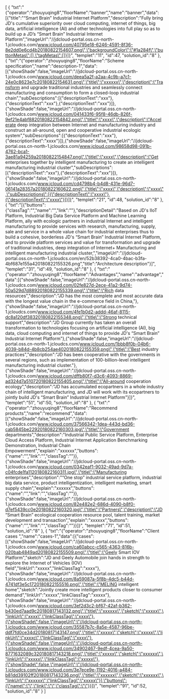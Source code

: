 [
	{
		"txt":"{\"operator\":\"zhouyuqing8\",\"floorName\":\"banner\",\"name\":\"banner\",\"data\":[{\"title\":\"“Smart Brain” Industrial Internet Platform\",\"description\":\"Fully bring JD's cumulative superiority over cloud computing, internet of things, big data, artificial intelligence (AI) and other technologies into full play so as to build up a JD’s “Smart Brain” Industrial Internet Platform\",\"imageUrl\":\"//jdcloud-portal.oss.cn-north-1.jcloudcs.com/www.jcloud.com/40795e18-6246-4591-8f36-8e2dd0e6cd4b20180822154607.png\",\"backgroundColor\":\"#1a284f\",\"buttonMetas\":[],\"tagMetas\":[]}]}",
		"templet":"11",
		"id":47,
		"solution_id":"8"
	},
	{
		"txt":"{\"operator\":\"zhouyuqing8\",\"floorName\":\"Scheme specification\",\"name\":\"description-1\",\"data\":[{\"showShade\":false,\"imageUrl\":\"//jdcloud-portal.oss.cn-north-1.jcloudcs.com/www.jcloud.com/deea5a2f-a2aa-4c9b-a7c1-24e0c8623e7c20180822154631.png\",\"title\":\"xxxxxx\",\"description\":\"Transform and upgrade traditional industries and seamlessly connect manufacturing and consumption to form a closed-loop industrial chain\",\"subDescriptions\":[{\"descriptionText\":\"xxx\"},{\"descriptionText\":\"xxx\"},{\"descriptionText\":\"xxx\"}]},{\"showShade\":false,\"imageUrl\":\"//jdcloud-portal.oss.cn-north-1.jcloudcs.com/www.jcloud.com/041433f6-95f8-46db-826f-9ef21e4abf8820180822154842.png\",\"title\":\"xxxx\",\"description\":\"Accelerate deep integration between Internet and manufacturing industry and construct an all-around, open and cooperative industrial ecologic system\",\"subDescriptions\":[{\"descriptionText\":\"xxx\"},{\"descriptionText\":\"xxxx\"}]},{\"showShade\":false,\"imageUrl\":\"//jdcloud-portal.oss.cn-north-1.jcloudcs.com/www.jcloud.com/98658d98-091b-4762-bca1-3ae81a94259a20180822154847.png\",\"title\":\"xxxx\",\"description\":\"Get enterprises together by intelligent manufacturing to create an intelligent manufacturing industrial cluster\",\"subDescriptions\":[{\"descriptionText\":\"xxx\"},{\"descriptionText\":\"xxx\"}]},{\"showShade\":false,\"imageUrl\":\"//jdcloud-portal.oss.cn-north-1.jcloudcs.com/www.jcloud.com/cd4798b4-b4d8-431e-96d7-06141a28357a20180822160622.png\",\"title\":\"xxxx\",\"description\":\"xxxx\",\"subDescriptions\":[{\"descriptionText\":\"xxxx\"},{\"descriptionText\":\"xxxx\"}]}]}",
		"templet":"21",
		"id":48,
		"solution_id":"8"
	},
	{
		"txt":"[{\"buttons\":{\"classTag\":\"\",\"name\":\"\",\"link\":\"\"},\"descriptionDetail\":\"Based on JD's IIoT Platform, Industrial Big Data Service Platform and Machine Learning Platform, ally with ecologic partners in industrial Internet and intelligent manufacturing to provide services with research, manufacturing, supply, sale and service in a whole value chain for industrial enterprises thus to build a cohesive, borderless JD's “Smart Brain” Industrial Internet Platform, and to provide platform services and value for transformation and upgrade of traditional industries, deep integration of Internet+ Manufacturing and intelligent manufacturing industrial cluster,\",\"imageUrl\":\"//jdcloud-portal.oss.cn-north-1.jcloudcs.com/en/52b38392-4ca0-4bac-b3fa-4bf687e155a420180822155326.png\",\"title\":\"Architecture description\"}]",
		"templet":"31",
		"id":49,
		"solution_id":"8"
	},
	{
		"txt":"{\"operator\":\"zhouyuqing8\",\"floorName\":\"Advantages\",\"name\":\"advantage\",\"data\":[{\"showShade\":false,\"imageUrl\":\"//jdcloud-portal.oss.cn-north-1.jcloudcs.com/www.jcloud.com/02fe827d-2ece-41a2-9d74-50a529d7d88920180822155339.png\",\"title\":\"Rich data resources\",\"description\":\"JD has the most complete and most accurate data with the longest value chain in the e-commerce field in China,\"},{\"showShade\":false,\"imageUrl\":\"//jdcloud-portal.oss.cn-north-1.jcloudcs.com/www.jcloud.com/4fe1b0d2-addd-46af-8115-dc8a120df38320180822155348.png\",\"title\":\"Strong technical support\",\"description\":\"JD Group currently has taken an overall transformation to technologies focusing on artificial intelligence (AI), big data, cloud computing and internet of things to provide JD's “Smart Brain” Industrial Internet Platform\"},{\"showShade\":false,\"imageUrl\":\"//jdcloud-portal.oss.cn-north-1.jcloudcs.com/www.jcloud.com/1bbb8f0b-04b6-4039-b84d-4b8cb254ae4020180822155359.png\",\"title\":\"Best industry practices\",\"description\":\"JD has been cooperative with the governments in several regions, such as implementation of 100-billion-level intelligent manufacturing industrial cluster.\"},{\"showShade\":false,\"imageUrl\":\"//jdcloud-portal.oss.cn-north-1.jcloudcs.com/www.jcloud.com/dffb80f7-d3c6-4093-8869-ad324d7a510720180822155405.png\",\"title\":\"All-around cooperation ecology\",\"description\":\"JD has accumulated ecopartners in a whole industry chain of intelligent manufacturing, and JD will work with its ecopartners to jointly build JD's “Smart Brain” Industrial Internet Platform\"}]}",
		"templet":"51",
		"id":50,
		"solution_id":"8"
	},
	{
		"txt":"{\"operator\":\"zhouyuqing8\",\"floorName\":\"Recommend products\",\"name\":\"recommend\",\"data\":[{\"showShade\":false,\"imageUrl\":\"//jdcloud-portal.oss.cn-north-1.jcloudcs.com/www.jcloud.com/37566342-1dea-443d-bd36-cab5845be22920180822160303.jpg\",\"title\":\"Government departments\",\"description\":\"Industrial Public Service Platform, Enterprise Cloud Access Platform, Industrial Internet Application Benchmarking Demonstration, Industrial Chain Empowerment\",\"explain\":\"xxxxxx\",\"buttons\":{\"name\":\"\",\"link\":\"\",\"classTag\":\"\"}},{\"showShade\":false,\"imageUrl\":\"//jdcloud-portal.oss.cn-north-1.jcloudcs.com/www.jcloud.com/0342eaf1-9032-49ad-9d7a-c04fcde1fa1120180822160311.jpg\",\"title\":\"Manufacturing enterprises\",\"description\":\"“One stop” industrial service platform, industrial big data service, product intelligentization, intelligent marketing, smart supply chain\",\"explain\":\"xxxxxx\",\"buttons\":{\"name\":\"\",\"link\":\"\",\"classTag\":\"\"}},{\"showShade\":false,\"imageUrl\":\"//jdcloud-portal.oss.cn-north-1.jcloudcs.com/www.jcloud.com/82e482e2-686d-4090-b8f0-d7ef5439cc0e20180822160320.jpg\",\"title\":\"Partners\",\"description\":\"JD “Smart Brain” ecological cooperation resource pool, talent training, market development and transaction\",\"explain\":\"xxxxxx\",\"buttons\":{\"name\":\"\",\"link\":\"\",\"classTag\":\"\"}}]}",
		"templet":"71",
		"id":51,
		"solution_id":"8"
	},
	{
		"txt":"{\"operator\":\"zhouyuqing8\",\"floorName\":\"Client cases \",\"name\":\"cases-1\",\"data\":[{\"cases\":[{\"showShade\":false,\"imageUrl\":\"//jdcloud-portal.oss.cn-north-1.jcloudcs.com/www.jcloud.com/ca60abcc-c565-4363-816b-020bab4849ad20180822155509.png\",\"title\":\"Geely Smart IOV Platform\",\"sketch\":\"JD and Geely Automobile join hands in strength to explore the Internet of Vehicles (IOV) field\",\"linkUrl\":\"xxxxx\",\"linkClassTag\":\"xxxx\"},{\"showShade\":false,\"imageUrl\":\"//jdcloud-portal.oss.cn-north-1.jcloudcs.com/www.jcloud.com/8a59087a-5f8b-4dc5-b44d-4741df3e5c1720180822155516.png\",\"title\":\"MELING intelligent home\",\"sketch\":\"Jointly create more intelligent products closer to consumer demand\",\"linkUrl\":\"xxxxx\",\"linkClassTag\":\"xxxxx\"},{\"showShade\":false,\"imageUrl\":\"//jdcloud-portal.oss.cn-north-1.jcloudcs.com/www.jcloud.com/3ef2d3c2-bf67-42af-b362-b430ed7aad9c20180817143132.png\",\"title\":\"xxxxxx\",\"sketch\":\"xxxxx\",\"linkUrl\":\"xxxx\",\"linkClassTag\":\"xxxx\"},{\"showShade\":false,\"imageUrl\":\"//jdcloud-portal.oss.cn-north-1.jcloudcs.com/www.jcloud.com/35587b7c-8a5e-4587-96be-ddf7fd0ce34d20180817143147.png\",\"title\":\"xxxxx\",\"sketch\":\"xxxxx\",\"linkUrl\":\"xxxxc\",\"linkClassTag\":\"xxxx\"},{\"showShade\":false,\"imageUrl\":\"//jdcloud-portal.oss.cn-north-1.jcloudcs.com/www.jcloud.com/34902467-9edf-4cea-9a50-8771632089c320180817143218.png\",\"title\":\"xxxxx\",\"sketch\":\"xxxxxx\",\"linkUrl\":\"xxxxx\",\"linkClassTag\":\"xxxxx\"},{\"showShade\":false,\"imageUrl\":\"//jdcloud-portal.oss.cn-north-1.jcloudcs.com/www.jcloud.com/3e7ece9e-1192-4016-a484-b81dd39102ff20180817143236.png\",\"title\":\"xxxxxx\",\"sketch\":\"xxxxxx\",\"linkUrl\":\"xxxxxx\",\"linkClassTag\":\"xxxxx\"}],\"buttons\":{\"name\":\"\",\"link\":\"\",\"classTag\":\"\"}}]}",
		"templet":"91",
		"id":52,
		"solution_id":"8"
	}
]